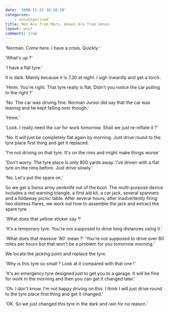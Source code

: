 ```yaml
---
date: '2006-11-23 16:18:20'
categories:
    - uncategorised
title: Men Are from Mars, Women Are from Venus
layout: post
comments: true
---
```

'Norman. Come here. I have a crisis. Quickly.'

'What's up ?'

'I have a flat tyre.'

It is dark. Mainly because it is 7.30 at night. I sigh inwardly and get
a torch.

'Hmm. You're right. That tyre really is flat. Didn't you notice the car
pulling to the right ?'

'No. The car was driving fine. Norman Junior did say that the car was
leaning and he kept falling over though.'

'Hmm.'

'Look. I really need the car for work tomorrow. Shall we just re-inflate
it ?'

'No. It will just be completely flat again by morning. Just drive round
to the tyre place first thing and get it replaced.

'I'm not driving on that tyre. It's on the rims and might make things
worse'

'Don't worry. The tyre place is only 800 yards away. I've driven with a
flat tyre on the rims before. Just drive slowly.'

'No. Let's put the spare on.'

So we get a Swiss army penknife out of the boot. The multi-purpose
device includes a red warning triangle, a first aid kit, a car jack,
several spanners and a foldaway picnic table. After several hours, after
inadvertently firing two distress flares, we work out how to assemble
the jack and extract the spare tyre.

'What does that yellow sticker say ?'

'It's a temporary tyre. You're not supposed to drive long distances
using it.'

'What does that massive '80' mean ?' 'You're not supposed to drive over
80 miles per hours but that won't be a problem for you tomorrow
morning.'

We locate the jacking point and replace the tyre.

'Why is this tyre so small ? Look at it compared with that one !'

'It's an emergency tyre designed just to get you to a garage. It will be
fine for work in the morning and then you can get it changed later.'

'Oh. I don't know. I'm not happy driving on this. I think I will just
drive round to the tyre place first thing and get it changed.'

'OK. So we just changed this tyre in the dark and rain for no reason.'
